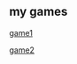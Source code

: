 ## my games

[game1](https://svetlanabogatyreva.github.io/game)

[game2](https://svetlanabogatyreva.github.io/game2)
